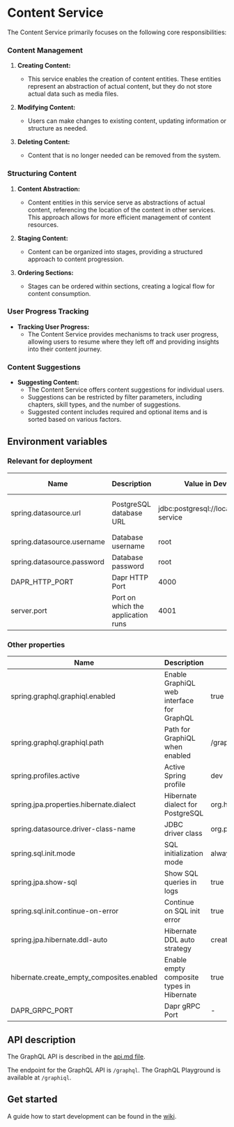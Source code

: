 # Content Service

The Content Service primarily focuses on the following core responsibilities:

### Content Management

1. **Creating Content:**
   - This service enables the creation of content entities. These entities represent an abstraction of actual content,
     but they do not store actual data such as media files.

2. **Modifying Content:**
   - Users can make changes to existing content, updating information or structure as needed.

3. **Deleting Content:**
   - Content that is no longer needed can be removed from the system.

### Structuring Content

1. **Content Abstraction:**
   - Content entities in this service serve as abstractions of actual content, referencing the location of the content
     in other services. This approach allows for more efficient management of content resources.

2. **Staging Content:**
   - Content can be organized into stages, providing a structured approach to content progression.

3. **Ordering Sections:**
   - Stages can be ordered within sections, creating a logical flow for content consumption.

### User Progress Tracking

- **Tracking User Progress:**
   - The Content Service provides mechanisms to track user progress, allowing users to resume where they left off and
     providing insights into their content journey.

### Content Suggestions

- **Suggesting Content:**
   - The Content Service offers content suggestions for individual users.
   - Suggestions can be restricted by filter parameters, including chapters, skill types, and the number of suggestions.
   - Suggested content includes required and optional items and is sorted based on various factors.

## Environment variables

### Relevant for deployment

| Name                       | Description                        | Value in Dev Environment                         | Value in Prod Environment                                            |
|----------------------------|------------------------------------|--------------------------------------------------|----------------------------------------------------------------------|
| spring.datasource.url      | PostgreSQL database URL            | jdbc:postgresql://localhost:4032/content-service | jdbc:postgresql://content-service-db-postgresql:5432/content-service |
| spring.datasource.username | Database username                  | root                                             | gits                                                                 |
| spring.datasource.password | Database password                  | root                                             | *secret*                                                             |
| DAPR_HTTP_PORT             | Dapr HTTP Port                     | 4000                                             | 3500                                                                 |
| server.port                | Port on which the application runs | 4001                                             | 4001                                                                 |

### Other properties
| Name                                      | Description                               | Value in Dev Environment                | Value in Prod Environment               |
|-------------------------------------------|-------------------------------------------|-----------------------------------------|-----------------------------------------|
| spring.graphql.graphiql.enabled           | Enable GraphiQL web interface for GraphQL | true                                    | true                                    |
| spring.graphql.graphiql.path              | Path for GraphiQL when enabled            | /graphiql                               | /graphiql                               |
| spring.profiles.active                    | Active Spring profile                     | dev                                     | prod                                    |
| spring.jpa.properties.hibernate.dialect   | Hibernate dialect for PostgreSQL          | org.hibernate.dialect.PostgreSQLDialect | org.hibernate.dialect.PostgreSQLDialect |
| spring.datasource.driver-class-name       | JDBC driver class                         | org.postgresql.Driver                   | org.postgresql.Driver                   |
| spring.sql.init.mode                      | SQL initialization mode                   | always                                  | always                                  |
| spring.jpa.show-sql                       | Show SQL queries in logs                  | true                                    | false                                   |
| spring.sql.init.continue-on-error         | Continue on SQL init error                | true                                    | true                                    |
| spring.jpa.hibernate.ddl-auto             | Hibernate DDL auto strategy               | create                                  | update                                  |
| hibernate.create_empty_composites.enabled | Enable empty composite types in Hibernate | true                                    | true                                    |
| DAPR_GRPC_PORT                            | Dapr gRPC Port                            | -                                       | 50001                                   |


## API description

The GraphQL API is described in the [api.md file](api.md).

The endpoint for the GraphQL API is `/graphql`. The GraphQL Playground is available at `/graphiql`.

## Get started

A guide how to start development can be
found in the [wiki](https://meitrex.readthedocs.io/en/latest/dev-manuals/backend/get-started.html).


